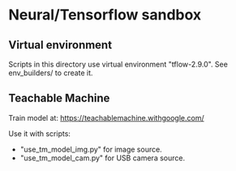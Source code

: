 # Neural/Tensorflow sandbox

## Virtual environment

Scripts in this directory use virtual environment "tflow-2.9.0". 
See env_builders/ to create it.


## Teachable Machine

Train model at: https://teachablemachine.withgoogle.com/

Use it with scripts:
- "use_tm_model_img.py" for image source.
- "use_tm_model_cam.py" for USB camera source.
